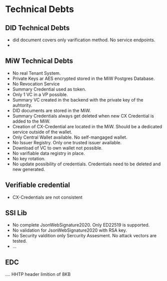 # Technical Debts 

## DID Technical Debts

* did document covers only varification method. No service endpoints. 
* 
## MiW Technical Debts

* No real Tenant System.
* Private Keys ar AES encrypted stored in the MiW Postgres Database.  
* No Revocation Service 
* Summary Credential used as token. 
* Only 1 VC in a VP possible. 
* Summary VC created in the backend with the private key of the auhtority. 
* DID documents are stored in the MiW. 
* Summary Credentials always get deleted when new CX Credential is added to the MiW. 
* Creation of CX-Credential are located in the MiW. Should be a dedicated service outside of the wallet. 
* Only Central Wallet available. No self-mangaged wallet. 
* No Issuer Registry. Only one trusted issuer available. 
* Download of VC to own wallet not possible. 
* No varifiable data registry in place. 
* No key rotation. 
* No update possibility of credentials. Credentials need to be deleted and new generated. 

## Verifiable credential

* CX-Credentials are not consistent

## SSI Lib
  
  * No complete JsonWebSignature2020. Only ED22519 is supported.
  * No validation for JsonWebSignature2020 with RSA key.
  * No Security valdition only Sercurity Assesment. No attack vectors are tested. 
  * ...

## EDC 
 .... HHTP header limition of 8KB 